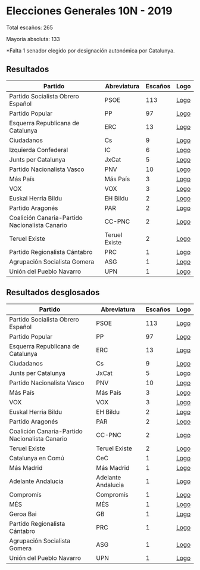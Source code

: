 # Elecciones Generales 10N - 2019

Total escaños: 265

Mayoría absoluta: 133

*Falta 1 senador elegido por designación autonómica por Catalunya.

## Resultados

| Partido | Abreviatura | Escaños | Logo |
| - | - | - | - |
| Partido Socialista Obrero Español | PSOE | 113 | [Logo](https://github.com/playzzz/Pactos/blob/master/Logos/PSOE.jpg?raw=true)
| Partido Popular | PP | 97 | [Logo](https://github.com/playzzz/Pactos/blob/master/Logos/PP.jpg?raw=true)
| Esquerra Republicana de Catalunya | ERC | 13 | [Logo](https://github.com/playzzz/Pactos/blob/master/Logos/ERC.jpg?raw=true)
| Ciudadanos | Cs | 9 | [Logo](https://github.com/playzzz/Pactos/blob/master/Logos/Cs.jpg?raw=true)
| Izquierda Confederal | IC | 6 | [Logo](https://github.com/playzzz/Pactos/blob/master/Logos/UP.jpg?raw=true)
| Junts per Catalunya | JxCat | 5 | [Logo](https://github.com/playzzz/Pactos/blob/master/Logos/JxCat.jpg?raw=true)
| Partido Nacionalista Vasco | PNV | 10 | [Logo](https://github.com/playzzz/Pactos/blob/master/Logos/PNV.jpg?raw=true)
| Más País | Más País | 3 | [Logo](https://github.com/playzzz/Pactos/blob/master/Logos/Más%20País.jpg?raw=true)
| VOX | VOX | 3 | [Logo](https://github.com/playzzz/Pactos/blob/master/Logos/VOX.jpg?raw=true)
| Euskal Herria Bildu | EH Bildu |  2 | [Logo](https://github.com/playzzz/Pactos/blob/master/Logos/EH&20Bildu.jpg?raw=true)
| Partido Aragonés | PAR | 2 | [Logo](https://github.com/playzzz/Pactos/blob/master/Logos/PAR.jpg?raw=true)
| Coalición Canaria-Partido Nacionalista Canario | CC-PNC | 2 | [Logo](https://github.com/playzzz/Pactos/blob/master/Logos/CC.jpg?raw=true)
| Teruel Existe | Teruel Existe | 2 | [Logo](https://github.com/playzzz/Pactos/blob/master/Logos/Teruel%20Existe.jpg?raw=true)
| Partido Regionalista Cántabro | PRC | 1 | [Logo](https://github.com/playzzz/Pactos/blob/master/Logos/PRC.jpg?raw=true)
| Agrupación Socialista Gomera | ASG | 1 | [Logo](https://github.com/playzzz/Pactos/blob/master/Logos/ASG.jpg?raw=true)
| Unión del Pueblo Navarro | UPN | 1 | [Logo](https://github.com/playzzz/Pactos/blob/master/Logos/UPN.jpg?raw=true)

## Resultados desglosados

| Partido | Abreviatura | Escaños | Logo |
| - | - | - | - |
| Partido Socialista Obrero Español | PSOE | 113 | [Logo](https://github.com/playzzz/Pactos/blob/master/Logos/PSOE.jpg?raw=true)
| Partido Popular | PP | 97 | [Logo](https://github.com/playzzz/Pactos/blob/master/Logos/PP.jpg?raw=true)
| Esquerra Republicana de Catalunya | ERC | 13 | [Logo](https://github.com/playzzz/Pactos/blob/master/Logos/ERC.jpg?raw=true)
| Ciudadanos | Cs | 9 | [Logo](https://github.com/playzzz/Pactos/blob/master/Logos/Cs.jpg?raw=true)
| Junts per Catalunya | JxCat | 5 | [Logo](https://github.com/playzzz/Pactos/blob/master/Logos/JxCat.jpg?raw=true)
| Partido Nacionalista Vasco | PNV | 10 | [Logo](https://github.com/playzzz/Pactos/blob/master/Logos/PNV.jpg?raw=true)
| Más País | Más País | 3 | [Logo](https://github.com/playzzz/Pactos/blob/master/Logos/Más%20País.jpg?raw=true)
| VOX | VOX | 3 | [Logo](https://github.com/playzzz/Pactos/blob/master/Logos/VOX.jpg?raw=true)
| Euskal Herria Bildu | EH Bildu |  2 | [Logo](https://github.com/playzzz/Pactos/blob/master/Logos/EH%20Bildu.jpg?raw=true)
| Partido Aragonés | PAR | 2 | [Logo](https://github.com/playzzz/Pactos/blob/master/Logos/PAR.jpg?raw=true)
| Coalición Canaria-Partido Nacionalista Canario | CC-PNC | 2 | [Logo](https://github.com/playzzz/Pactos/blob/master/Logos/CC.jpg?raw=true)
| Teruel Existe | Teruel Existe | 2 | [Logo](https://github.com/playzzz/Pactos/blob/master/Logos/Teruel%20Existe.jpg?raw=true)
| Catalunya en Comú | CeC | 1 | [Logo](https://github.com/playzzz/Pactos/blob/master/Logos/ECP.jpg?raw=true)
| Más Madrid | Más Madrid | 1 | [Logo](https://github.com/playzzz/Pactos/blob/master/Logos/MM.jpg?raw=true)
| Adelante Andalucia | Adelante Andalucia | 1 | [Logo](https://github.com/playzzz/Pactos/blob/master/Logos/Adelante%20Andalucia.jpg?raw=true)
| Compromís | Compromís | 1 | [Logo](https://github.com/playzzz/Pactos/blob/master/Logos/Compromís.jpg?raw=true)
| MÉS | MÉS | 1 | [Logo](https://github.com/playzzz/Pactos/blob/master/Logos/MÉS.jpg?raw=true)
| Geroa Bai | GB | 1 | [Logo](https://github.com/playzzz/Pactos/blob/master/Logos/Geroa%20Bai.jpg?raw=true)
| Partido Regionalista Cántabro | PRC | 1 | [Logo](https://github.com/playzzz/Pactos/blob/master/Logos/PRC.jpg?raw=true)
| Agrupación Socialista Gomera | ASG | 1 | [Logo](https://github.com/playzzz/Pactos/blob/master/Logos/ASG.jpg?raw=true)
| Unión del Pueblo Navarro | UPN | 1 | [Logo](https://github.com/playzzz/Pactos/blob/master/Logos/UPN.jpg?raw=true)
